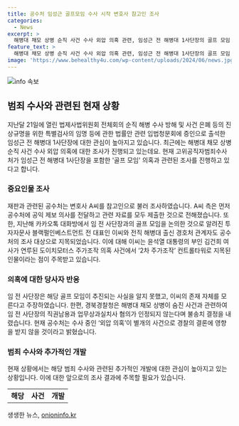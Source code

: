 ```yaml
---
title: 공수처 임성근 골프모임 수사 시작 변호사 참고인 조사
categories:
  - News
excerpt: >
  해병대 채모 상병 순직 사건 수사 외압 의혹 관련, 임성근 전 해병대 1사단장의 골프 모임 증거 수집이 고조되고 있다. 공수처는 변호사 A씨를 참고인 신분으로 조사하고, 해당 인물은 관련 자료를 제출했다고 전해졌다. 또한, 임 전 사단장의 과거 사건 관련 의혹으로 경찰은 불송치 결정을 내렸으나, 현재 수사 중인 외압 의혹은 이 결정에 영향을 받지 않을 것으로 전해졌다. 의혹과 모순이 뒤섞인 상황에서 관심이 집중되고 있다.
feature_text: >
  해병대 채모 상병 순직 사건 수사 외압 의혹 관련, 임성근 전 해병대 1사단장의 골프 모임 증거 수집이 고조되고 있다. 공수처는 변호사 A씨를 참고인 신분으로 조사하고, 해당 인물은 관련 자료를 제출했다고 전해졌다. 또한, 임 전 사단장의 과거 사건 관련 의혹으로 경찰은 불송치 결정을 내렸으나, 현재 수사 중인 외압 의혹은 이 결정에 영향을 받지 않을 것으로 전해졌다. 의혹과 모순이 뒤섞인 상황에서 관심이 집중되고 있다.
image: 'https://www.behealthy4u.com/wp-content/uploads/2024/06/news.jpg'
---
```


<p><img src="https://www.behealthy4u.com/wp-content/uploads/2024/06/news.jpg" alt="info 속보" /></p>

<h2 data-ke-size="size26">범죄 수사와 관련된 현재 상황</h2>

<p data-ke-size="size16">지난달 21일에 열린 법제사법위원회 전체회의 순직 해병 수사 방해 및 사건 은폐 등의 진상규명을 위한 특별검사의 임명 등에 관한 법률안 관련 입법청문회에 증인으로 출석한 임성근 전 해병대 1사단장에 대한 관심이 높아지고 있습니다. 최근에는 해병대 채모 상병 순직 사건 수사 외압 의혹에 대한 조사가 진행되고 있는데요. 현재 고위공직자범죄수사처가 임성근 전 해병대 1사단장을 포함한 '골프 모임' 의혹과 관련된 조사를 진행하고 있다고 합니다. </p>

<h3>중요인물 조사</h3>

<p data-ke-size="size16">재판과 관련된 공수처는 변호사 A씨를 참고인으로 불러 조사하였습니다. A씨 측은 먼저 공수처에 공익 제보 의사를 전달하고 관련 자료를 모두 제출한 것으로 전해졌습니다. 또한, 지난해 카카오톡 대화방에서 임 전 사단장과의 골프 모임을 논의한 것으로 알려진 투자자문사 블랙펄인베스트먼트 전 대표인 이씨와 전직 해병대 출신 경호처 관계자도 공수처의 조사 대상으로 지목되었습니다. 이에 대해 이씨는 윤석열 대통령의 부인 김건희 여사가 연루된 도이치모터스 주가조작 의혹 사건에서 ‘2차 주가조작’ 컨트롤타워로 지목된 인물이라는 점이 주목받고 있습니다.</p>

<h3>의혹에 대한 당사자 반응</h3>

<p data-ke-size="size16">임 전 사단장은 해당 골프 모임이 추진되는 사실을 알지 못했고, 이씨의 존재 자체를 모른다고 주장하였습니다. 한편, 경북경찰청은 해병대 채모 상병이 숨진 사건과 관련하여 임 전 사단장의 직권남용과 업무상과실치사 혐의가 인정되지 않는다며 불송치 결정을 내렸습니다. 현재 공수처는 수사 중인 ‘외압 의혹’이 별개의 사건으로 경찰의 결론에 영향을 받지 않을 것이라고 밝혔습니다.</p>

<h3>범죄 수사와 추가적인 개발</h3>

<p data-ke-size="size16">현재 상황에서는 해당 범죄 수사와 관련된 추가적인 개발에 대한 관심이 높아지고 있는 상황입니다. 이에 대한 앞으로의 조사 결과에 주목할 필요가 있습니다.</p>

<table>
    <tr>
        <td style="text-align: center; height: 17px;"><b>해당</b></td>
        <td style="text-align: center; height: 17px;"><b>사건</b></td>
        <td style="text-align: center; height: 17px;"><b>개발</b></td>
    </tr>
</table>
생생한 뉴스, <a href="https://onioninfo.kr" rel="dofollow">onioninfo.kr</a>


